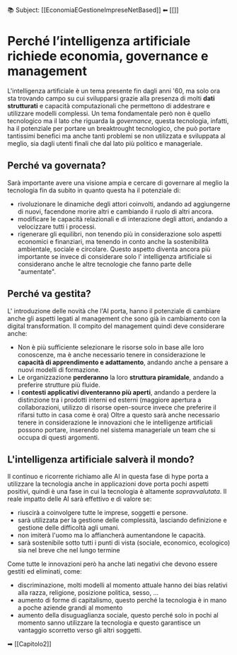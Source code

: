 📚 Subject: [[EconomiaEGestioneImpreseNetBased]]
⬅ [[]]

# Perché l’intelligenza artificiale richiede economia, governance e management
L'intelligenza artificiale è un tema presente fin dagli anni '60, ma solo ora sta trovando campo su cui svilupparsi grazie alla presenza di molti **dati strutturati** e capacità computazionali che permettono di addestrare e utilizzare modelli complessi.
Un tema fondamentale però non è quello tecnologico ma il lato che riguarda la *governance*, questa tecnologia, infatti, ha il potenziale per portare un breaktrought tecnologico, che può portare tantissimi benefici ma anche tanti problemi se non utilizzata e sviluppata al meglio, sia dagli utenti finali che dal lato più politico e manageriale.

## Perché va governata?
Sarà importante avere una visione ampia e cercare di governare al meglio la tecnologia fin da subito in quanto questa ha il potenziale di:
- rivoluzionare le dinamiche degli attori coinvolti, andando ad aggiungerne di nuovi, facendone morire altri e cambiando il ruolo di altri ancora.
- modificare le capacità relazionali e di interazione degli attori, andando a velocizzare tutti i processi.
- rigenerare gli equilibri, non tenendo più in considerazione solo aspetti economici e finanziari, ma tenendo in conto anche la sostenibilità ambientale, sociale e circolare.
Questo aspetto diventa ancora più importante se invece di considerare solo l' intelligenza artificiale si considerano anche le altre tecnologie che fanno parte delle "aumentate".

## Perché va gestita?
L' introduzione delle novità che l'AI porta, hanno il potenziale di cambiare anche gli aspetti legati al management che sono già in cambiamento con la digital transformation.
Il compito del management quindi deve considerare anche:
- Non è più sufficiente selezionare le risorse solo in base alle loro conoscenze, ma è anche necessario tenere in considerazione le **capacità di apprendimento e adattamento**, andando anche a pensare a nuovi modelli di formazione.
- Le organizzazione **perderanno** la loro **struttura piramidale**, andando a preferire strutture più fluide.
- I **contesti applicativi diventeranno più aperti**, andando a perdere la distinzione tra i prodotti interni ed esterni (maggiore apertura a collaborazioni, utilizzo di risorse open-source invece che preferire il rifarsi tutto in casa come è ora)
Oltre a questo sarà anche necessario tenere in considerazione le innovazioni che le intelligenze artificiali possono portare, inserendo nel sistema manageriale un team che si occupa di questi argomenti.

## L'intelligenza artificiale salverà il mondo?

Il continuo e ricorrente richiamo alle AI in questa fase di hype porta a utilizzare la tecnologia anche in applicazioni dove porta pochi aspetti positivi, quindi è una fase in cui la tecnologia è altamente *sopravvalutata*.
Il reale impatto delle AI sarà effettivo e di valore se:
- riuscirà a coinvolgere tutte le imprese, soggetti e persone.
- sarà utilizzata per la gestione delle complessità, lasciando definizione e gestione delle difficoltà agli umani.
- non imiterà l'uomo ma lo affiancherà aumentandone le capacità.
- sarà sostenibile sotto tutti i punti di vista (sociale, economico, ecologico) sia nel breve che nel lungo termine

Come tutte le innovazioni però ha anche lati negativi che devono essere gestiti ed eliminati, come:
- discriminazione, molti modelli al momento attuale hanno dei bias relativi alla razza, religione, posizione politica, sesso, ...
- aumento di forme di capitalismo, questo perché la tecnologia è in mano a poche aziende grandi al momento
- aumento della disuguaglianza sociale, questo perché solo in pochi al momento sanno utilizzare la tecnologia e questo garantisce un vantaggio scorretto verso gli altri soggetti.

➡ [[Capitolo2]]